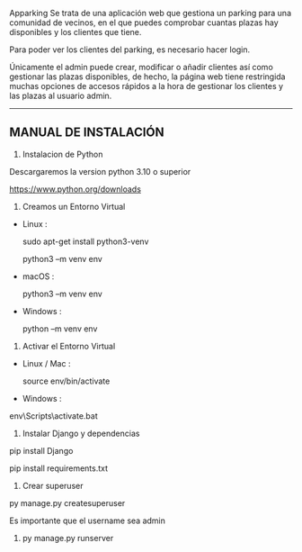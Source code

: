 Apparking
Se trata de una aplicación web que gestiona un parking para una comunidad de vecinos, en el que puedes comprobar cuantas plazas hay disponibles y los clientes que tiene.

Para poder ver los clientes del parking, es necesario hacer login.

Únicamente el admin puede crear, modificar o añadir clientes así como gestionar las plazas disponibles, de hecho, la página web tiene restringida muchas opciones de accesos rápidos a la hora de gestionar los clientes y las plazas al usuario admin.


********
## MANUAL DE INSTALACIÓN
1. Instalacion de Python

  Descargaremos la version python 3.10 o superior

  <https://www.python.org/downloads>

1. Creamos un Entorno Virtual
- Linux :

  sudo apt-get install python3-venv

  python3 –m venv env

- macOS :

  python3 –m venv env

- Windows :

  python –m venv env

1. Activar el Entorno Virtual
- Linux / Mac :

  source env/bin/activate

- Windows :

env\Scripts\activate.bat

1. Instalar Django y dependencias

  pip install Django

  pip install requirements.txt

1. Crear superuser

  py manage.py createsuperuser

  Es importante que el username sea admin

1. py manage.py runserver

